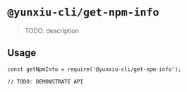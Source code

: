 # `@yunxiu-cli/get-npm-info`

> TODO: description

## Usage

```
const getNpmInfo = require('@yunxiu-cli/get-npm-info');

// TODO: DEMONSTRATE API
```
